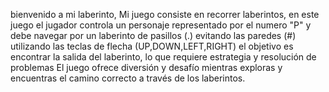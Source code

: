 bienvenido a mi laberinto, Mi juego consiste en recorrer laberintos, en este juego
el jugador controla un personaje representado por el  numero "P" y debe navegar por un laberinto de pasillos (.) evitando las paredes (#) utilizando las teclas de flecha (UP,DOWN,LEFT,RIGHT) 
el objetivo es encontrar la salida del laberinto, lo que requiere estrategia y resolución de problemas 
El juego ofrece diversión y desafío mientras exploras y encuentras el camino correcto a través de los laberintos.
